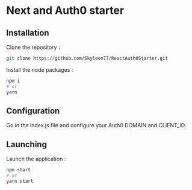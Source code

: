 # Next and Auth0 starter

## Installation

Clone the repository :

```bash
git clone https://github.com/Skyleen77/ReactAuth0Starter.git
```

Install the node packages :

```bash
npm i
# or
yarn
```

## Configuration

Go in the index.js file and configure your Auth0 DOMAIN and CLIENT_ID.

## Launching

Launch the application :

```bash
npm start
# or
yarn start
```
